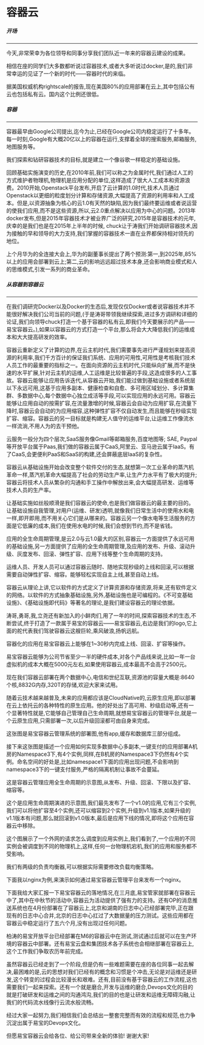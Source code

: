 容器云
================

##### 开场
---

今天,非常荣幸为各位领导和同事分享我们团队近一年来的容器云建设的成果。

相信在座的同学们大多数都听说过容器技术,或者大多听说过docker,是的,我们非常幸运的见证了一个新的时代——容器时代的来临。

据美国权威机构rightscale的报告,现在美国80%的应用部署在云上,其中包括公有云也包括私有云。国内这个比例还很低。

##### 容器
----

容器最早由Google公司提出,迄今为止,已经在Google公司内稳定运行了十多年。每一时刻,Google有大概20亿以上的容器在运行,支撑着全球的搜索服务,邮箱服务,地图服务等。

我们探索和钻研容器技术的目标,就是建立一个像谷歌一样稳定的基础设施。

回顾基础实施演变的历史,在2010年前,我们可以称之为金属时代,我们通过人工的方式维护者物理机,物理机是应用分配的单位,这样造成了很大人工成本和资源浪费。2010开始,Openstack平台发布,开启了云计算的1.0时代,技术人员通过Openstack以更细的粒度划分计算和存储资源,大幅提高了资源的利用率和人工成本。但是,以资源抽象为核心的云1.0有天然的缺陷,因为我们最终要运维或者说运营的使我们应用,而不是这些资源,所以,云2.0重点解决以应用为中心的问题。2013年docker发布,但是2015年容器技术才被业界广泛的研究,2015年是容器技术的元年,庆幸的是我们也是在2015年上半年的时候, chuck让于涛我们开始调研容器技术,因为接触的早和领导的大力支持,我们掌握的容器技术一直在业界都保持相对领先的地位。

上个月华为的全连接大会上,华为的副董事长提出了两个预测:第一,到2025年,85%以上的应用会部署到云上;第二,云的影响远远超过技术本身,还会影响商业模式和人的思维模式,引发一系列的商业革命。


##### 从容器到容器云
----

在我们调研完Docker以及Docker的生态后,发现仅仅Docker或者说容器技术并不能很好解决我们公司当前的问题,(于是涛哥带领我继续探索,进过多方调研和详细的论证,我们向领导chuck打造一个基于容器的私有云,即我们今天要展示的产品——易宝容器云。),如果以容器云的方式打造一个平台,那么将会大大降低我们的运维成本和大大提高研发的效率。

容器云重新定义了计算的边界,在云主机时代,我们需要事先进行严谨规划来提高资源的利用率,我们千方百计的保证我们系统、应用的可用性,可用性是考核我们技术人员工作的最重要的指标之一。在面向资源的云主机时代,只能纵向扩展,而不是快速的水平扩展,针对云主机的运维,人工运维是比较普遍的手段,这造成很多的人工事故。容器云能够让应用告诉迭代,从容器云开始,我们能过做到基础设施或者系统层以下永远可用,这基于应用多副本、健康检查和自愈、多可用区域划分、多计算集群、多数据中心,每个数据中心独立成活等手段,可以实现应用的永远可用。容器云能够让应用自动的按需扩容,在流量激增的时候,容器云会自动为应用扩容,在流量下降时,容器云会自动的为应用缩容,这种弹性扩容不仅自动发生,而且能够在秒级实现扩容、缩容。容器云的另一目标就是构建无人值守的运维平台,让运维工作像流水一样流淌,不用人为的去干预他。

云服务一般分为四个层次,SaaS服务像Gmail等邮箱服务,百度地图等; SAE, Paypal等开放平台属于Paas,我们做的容器云属于CaaS,阿里云、亚马逊云属于IaaS。有了CaaS,会更便利PaaS和SaaS的构建,还会屏蔽底层IaaS的复杂性。

容器云从基础设施开始会改变整个软件交付的生态,就想第一次工业革命的蒸汽机革命一样,蒸汽机革命大幅提高了社会的劳动生产率,让生产力水平有了极大的提升;容器云将技术人员从繁杂的沟通和手工操作中解放出来,会大幅提高研发、运维等技术人员的生产率。

让基础实施如丝般顺滑是我们容器云的使命,也是我们做容器云的最主要的目的。让基础设施自我管理,对用户(运维、研发)透明,就像我们日常生活中的使用水和电一样,即开即用,而不用关心它们是从哪来的。容器云另一个像水电等生活服务的方面是它低廉的成本,我们在使用水电的时候,我们会想到节约,而不是省钱。

应用的全生命周期管理,是云2.0与云1.0最大的区别,容器云一方面提供了永远可用的基础设施,另一方面提供了应用的全生命周期管理,及应用的发布、升级、滚动升级、灰度发布、回滚、弹性扩容、应用下线等整个生命周期的支持。


运维人员、开发人员可以通过容器云随时、随地实现秒级的上线和回滚,可以根据需要自动弹性扩容、缩容。能够轻松实现自主上线,甚至自动上线。

容器云从理论上讲,它以软件的方式定义了计算资源和存储资源,将来,还有软件定义的网络。以软件的方式抽象基础设施,另外,基础设施也是可编程的。《不可变基础设施》、《基础设施即代码》等著名的理论,是我们建设容器云的理论依据。


涛哥,勇哥,我,立尧还有新加入的小鲜肉们,用了一年的时间,探索容器技术的生态,不断尝试,终于打造了一款属于易宝的容器云——易宝容器云,右边是我们的logo,它上面的舵代表我们驾驶容器云这艘巨轮,乘风破浪,扬帆远航。

容器化的应用在易宝容器云上能够在1~30秒内完成上线、回滚、扩容等操作。

易宝容器云能够为公司节省至少一半的硬件成本,对各个产品线来说,比如一年一台虚拟机的成本大概在5000元左右,如果使用容器云,成本最高不会高于2500元。

现在我们容器云部署在两个数据中心,电信和世纪互联,资源池的容量大概是:8640个核,8832G内存,320T的存储,欢迎大家来试用。

随着云技术越来越普及,未来的应用都应该是CloudNative的,云原生应用,即以部署在云上依托云的各种特性的原生应用。他的好处出了高可用、秒级启动等,还有一个显著特性就是,它能够自己管理自己生命周期,就想易宝容器云的管理平台,就是一个云原生应用,只需部署一次,以后升级回滚都可由自身来完成。


这张图是易宝容器云管理系统的部署图,他有app,缓存和数据库三部分组成。

接下来这张图是描述一个应用如何实现多数据中心多副本,一键支付的应用部署A机房的Namespace3下,有4个实例,同样,在B机房的Namespace3下仍然有4个实例。命名空间的好处是,比如namespace1下面的应用出现问题,不会影响到namespace3下的一键支付服务,严格的隔离机制让事故不会蔓延。

这是容器云管理应用全生命周期的示意图,从发布、升级、回滚、下限以及扩容、缩容等。

这个是应用生命周期演进的示意图,我们最先发布了一个v1.0的应用,它有三个实例,我们可以将他扩容至4个实例,还可以缩容到2个实例,升级到v1.1版本,如果升级的v1.1版本有问题,那么就回滚到v1.0版本,最后是应用下线的情况,即将这个应用在容器云中移除。


这个图展示了一个外网的请求怎么调度到应用实例上,我们看到了,一个应用的不同实例会被调度到不同的物理机上,这样,任何一台物理机宕机,我们的应用和服务都不受影响。


我们有两级的负责均衡器,可以根据实际需要修改负载均衡策略。


下面我以nginx为例,来演示如何通过易宝容器云管理平台来发布一个nginx。


下面我给大家汇报一下易宝容器云的落地情况,在三月底,易宝管家就部署在容器云中了,其中在中秋节的活动中,容器云为活动提供了强有力的支持。还有OP的消息推送系统也在4月份部署在了容器云上,北京和湖南的日志中心已经部署完毕,正在跟现有的日志中心合并,北京的日志中心扛过了大数据量的压力测试。这些应用都在容器云中稳定运行了五六个月,没有出现过任何问题。

柏涛的易宝开放平台已经部署在M6的容器云中在测试,测试通过后就可以在生产环境的容器云中部署。还有易宝云盘和集团技术各子系统也会相继部署在容器云上,这个工作我们争取农历年前完成。

虽然容器云已经走到了一个阶段,但是仍有一些难题需要在座的各位同事一起去解决,最困难的是,云的思想对我们已经有的概念和习惯是个冲击,无论是对运维还是研发,这个转变的过程会比较漫长和艰难。还有,目前没有基于容器云的工作流程,这也需要我们一起来探索。还有一个就是磨合,开发与运维的磨合,Devops文化的目的就是打破研发和运维之间的沟通鸿沟,我们的目的也是让研发和运维无障碍沟融,让我们的代码流水线像行云流水般流畅。

经过大家一起努力,我们相信我们会总结出一整套完整而有效的流程和规范,也力争沉淀出属于易宝的Devops文化。


但愿易宝容器云会给各位、给公司带来全新的体验! 谢谢大家!



